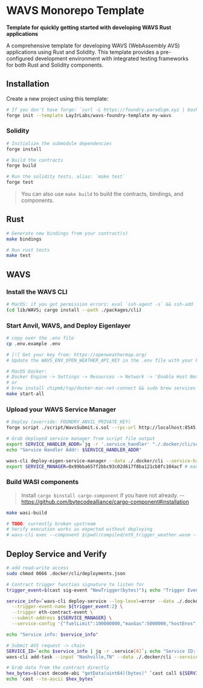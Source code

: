 # WAVS Monorepo Template

<!-- ![Rust](https://github.com/gakonst/foundry-rust-template/workflows/Rust/badge.svg)
![Solidity](https://github.com/gakonst/foundry-rust-template/workflows/Solidity/badge.svg)
[![Telegram Chat][tg-badge]][tg-url]

[tg-badge]:
  https://img.shields.io/endpoint?color=neon&style=flat-square&url=https%3A%2F%2Ftg.sumanjay.workers.dev%2Ffoundry_rs
[tg-url]: https://t.me/foundry_rs -->

**Template for quickly getting started with developing WAVS Rust applications**

A comprehensive template for developing WAVS (WebAssembly AVS) applications using Rust and Solidity. This template provides a pre-configured development environment with integrated testing frameworks for both Rust and Solidity components.

## Installation

Create a new project using this template:

```bash
# If you don't have forge: `curl -L https://foundry.paradigm.xyz | bash`
forge init --template Lay3rLabs/wavs-foundry-template my-wavs
```

### Solidity

```bash
# Initialize the submodule dependencies
forge install

# Build the contracts
forge build

# Run the solidity tests. alias: `make test`
forge test
```

> You can also use `make build` to build the contracts, bindings, and components.

## Rust

```bash
# Generate new bindings from your contract(s)
make bindings

# Run rust tests
make test
```

## WAVS

### Install the WAVS CLI

```bash
# MacOS: if you get permission errors: eval `ssh-agent -s` && ssh-add
(cd lib/WAVS; cargo install --path ./packages/cli)
```

### Start Anvil, WAVS, and Deploy Eigenlayer

```bash
# copy over the .env file
cp .env.example .env

# [!] Get your key from: https://openweathermap.org/
# Update the WAVS_ENV_OPEN_WEATHER_API_KEY in the .env file with your key`

# MacOS Docker:
# Docker Engine -> Settings -> Resources -> Network -> 'Enable Host Networking'
# or
# brew install chipmk/tap/docker-mac-net-connect && sudo brew services start chipmk/tap/docker-mac-net-connect
make start-all
```

### Upload your WAVS Service Manager

```bash
# Deploy (override: FOUNDRY_ANVIL_PRIVATE_KEY)
forge script ./script/WavsSubmit.s.sol --rpc-url http://localhost:8545 --broadcast

# Grab deployed service manager from script file output
export SERVICE_HANDLER_ADDR=`jq -r '.service_handler' "./.docker/cli/script_deploy.json"`
echo "Service Handler Addr: $SERVICE_HANDLER_ADDR"

wavs-cli deploy-eigen-service-manager --data ./.docker/cli --service-handler ${SERVICE_HANDLER_ADDR}
export SERVICE_MANAGER=0x99bba657f2bbc93c02d617f8ba121cb8fc104acf # manually parsing because json output is terrible
```

### Build WASI components

> Install `cargo binstall cargo-component` if you have not already. -- https://github.com/bytecodealliance/cargo-component#installation

```bash
make wasi-build

# TODO: currently broken upstream
# Verify execution works as expected without deploying
# wavs-cli exec --component $(pwd)/compiled/eth_trigger_weather.wasm --input Nashville,TN
```

## Deploy Service and Verify

```bash
# add read-write access
sudo chmod 0666 .docker/cli/deployments.json

# Contract trigger function signature to listen for
trigger_event=$(cast sig-event "NewTrigger(bytes)"); echo "Trigger Event: $trigger_event"

service_info=`wavs-cli deploy-service --log-level=error --data ./.docker/cli --component $(pwd)/compiled/eth_trigger_weather.wasm \
  --trigger-event-name ${trigger_event:2} \
  --trigger eth-contract-event \
  --submit-address ${SERVICE_MANAGER} \
  --service-config '{"fuelLimit":100000000,"maxGas":5000000,"hostEnvs":["WAVS_ENV_OPEN_WEATHER_API_KEY"],"kv":[],"workflowId":"default","componentId":"default"}'`

echo "Service info: $service_info"

# Submit AVS request -> chain
SERVICE_ID=`echo $service_info | jq -r .service[0]`; echo "Service ID: $SERVICE_ID"
wavs-cli add-task --input "Nashville,TN" --data ./.docker/cli --service-id ${SERVICE_ID}

# Grab data from the contract directly
hex_bytes=$(cast decode-abi "getData(uint64)(bytes)" `cast call ${SERVICE_MANAGER_ADDRESS} "getData(uint64)" 1`)
echo `cast --to-ascii $hex_bytes`
```
